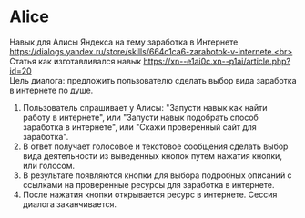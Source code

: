 ﻿# Alice
Навык для Алисы Яндекса на тему заработка в Интернете
https://dialogs.yandex.ru/store/skills/664c1ca6-zarabotok-v-internete.<br>
Статья как изготавливался навык https://xn--e1ai0c.xn--p1ai/article.php?id=20<br>
Цель диалога: предложить пользователю сделать выбор вида заработка в интернете по душе. 
1. Пользователь спрашивает у Алисы: "Запусти навык как найти работу в интернете", или "Запусти навык подобрать способ заработка в интернете", или "Скажи проверенный сайт для заработка". 
2. В ответ получает голосовое и текстовое сообщения сделать выбор вида деятельности из выведенных кнопок путем нажатия кнопки, или голосом. 
3. В результате появляются кнопки для выбора подробных описаний с ссылками на проверенные ресурсы для заработка в интернете. 
4. После нажатия кнопки открывается ресурс в интернете. Сессия диалога заканчивается.
